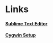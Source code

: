 # Links
#### [Sublime Text Editor](https://download.sublimetext.com/Sublime%20Text%20Build%203211%20x64%20Setup.exe "Sublime Text Editor")
#### [Cygwin Setup](https://cygwin.com/setup-x86_64.exe "Cygwin Setup")
